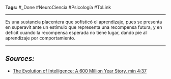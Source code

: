 **Tags:** #_Done 
#NeuroCiencia #Psicología #ToLink 
- - -
Es una sustancia placentera que sofisticó el aprendizaje, pues se presenta en superavit ante un estímulo que representa una recompensa futura, y en deficit cuando la recompensa esperada no tiene lugar, dando pie al aprendizaje por comportamiento.
- - - 
## ***Sources:***
- [The Evolution of Intelligence: A 600 Million Year Story. min 4:37](https://www.youtube.com/watch?v=5EcQ1IcEMFQ&list=WL&index=56&t=58s)